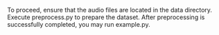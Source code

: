 To proceed, ensure that the audio files are located in the data directory. Execute preprocess.py to prepare the dataset. After preprocessing is successfully completed, you may run example.py.
